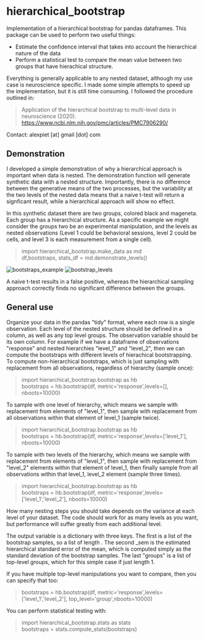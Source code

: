 
# hierarchical_bootstrap
Implementation of a hierarchical bootstrap for pandas dataframes. This package can be used to perform two useful things:
 - Estimate the confidence interval that takes into account the hierarchical nature of the data
 - Perform a statistical test to compare the mean value between two groups that have hierachical structure. 

Everything is generally applicable to any nested dataset, although my use case is neuroscience specific. I made some simple attempts to speed up the implementation, but it is still time consuming. I followed the procedure outlined in: 

> Application of the hierarchical bootstrap to multi-level data in neuroscience (2020). https://www.ncbi.nlm.nih.gov/pmc/articles/PMC7906290/

Contact: alexpiet [at] gmail [dot] com 

## Demonstration

I developed a simple demonstration of why a hierarchical approach is important when data is nested. The demonstration function will generate synthetic data with a nested structure. Importantly, there is no difference between the generative means of the two processes, but the variability at the two levels of the nested data means that a naive t-test will return a signficant result, while a hierarchical approach will show no effect. 

In this synthetic dataset there are two groups, colored black and mageneta. Each group has a hierarchical structure. As a specific example we might consider the groups two be an experimental manipulation, and the levels as nested observations (Level 1 could be behavioral sessions, level 2 could be cells, and level 3 is each measurement from a single cell). 

> import hierarchical_bootstrap.make_data as md   
> df,bootstraps, stats_df = md.demonstrate_levels() 


![bootstraps_example](https://user-images.githubusercontent.com/7605170/235807446-a2c5d63d-22be-4573-8af2-090187af4527.png)
![bootstrap_levels](https://user-images.githubusercontent.com/7605170/236035325-40eac912-c4f8-40f0-9e74-f7efe992200c.png)

A naive t-test results in a false positive, whereas the hierarchical sampling approach correctly finds no significant difference between the groups. 

## General use

Organize your data in the pandas "tidy" format, where each row is a single observation. Each level of the nested structure should be defined in a column, as well as any top level groups. The observation variable should be its own column. For example if we have a dataframe of observations "response" and nested hierarchies "level_1" and "level_2", then we can compute the bootstraps with different levels of hierachical bootstrapping. To compute non-hierarchical bootstraps, which is just sampling with replacement from all observations, regardless of hierarchy (sample once):

> import hierarchical_bootstrap.bootstrap as hb   
> bootstraps = hb.bootstrap(df, metric='response',levels=[], nboots=10000)

To sample with one level of hierarchy, which means we sample with replacement from elements of "level_1", then sample with replacement from all observations within that element of level_1 (sample twice).

> import hierarchical_bootstrap.bootstrap as hb   
> bootstraps = hb.bootstrap(df, metric='response',levels=['level_1'], nboots=10000)

To sample with two levels of the hierarchy, which means we sample with replacement from elements of "level_1", then sample with replacement from "level_2" elements within that element of level_1, then finally sample from all observations within that level_1, level_2 element (sample three times).

> import hierarchical_bootstrap.bootstrap as hb   
> bootstraps = hb.bootstrap(df, metric='response',levels=['level_1','level_2'], nboots=10000)

How many nesting steps you should take depends on the variance at each level of your dataset. The code should work for as many levels as you want, but performance will suffer greatly from each additional level. 

The output variable is a dictionary with three keys. The first <metric> is a list of the bootstrap samples, so a list of length <nboots>. The second <metric>_sem is the estimated hierarchical standard error of the mean, which is computed simply as the standard deviation of the bootstrap samples. The last "groups" is a list of top-level groups, which for this simple case if just length 1. 

If you have multiple top-level manipulations you want to compare, then you can specify that too:

> bootstraps = hb.bootstrap(df, metric='response',levels=['level_1','level_2'], top_level='group',nboots=10000) 

You can perform statistical testing with:

> import hierarchical_bootstrap.stats as stats   
> bootstraps = stats.compute_stats(bootstraps)


